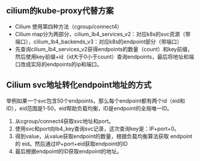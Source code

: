 ## cilium的kube-proxy代替方案
- Cilium  使用第四种方法（cgroup/connect4）
- Cilium  map分为两部分，cilium_lb4_services_v2：对应k8s的svc资源（带端口），cilium_lb4_backends_v3：对应k8s的endpoint部分（带端口）
- 先查询cilium_lb4_services_v2获得endpoints的数量（count）和key前缀，然后使用key前缀+id（id大于0小于count）查询endpoints，最后将地址和端口改成实际的endpoints的ip和端口。


## Cilium  svc地址转化endpoint地址的方式
举例如果一个svc包含50个endpoints，那么每个endpoint都有两个id（eid和ID），eid范围是1-50，eid帮助负载均衡，ID是endpoint的全局唯一ID。
1. 从cgroup/connect4获取svc地址和port。
2. 使用svc和port向lb4_key查询svc记录，这次查询key是：IP+port+0。
3. 得到value，从value获取endpoint的数量，根据负载均衡算法获取 endpoint的 eid。然后通过IP+port+eid获取endpoint的ID
4. 最后根据endpoint的ID获取endpoint的地址。